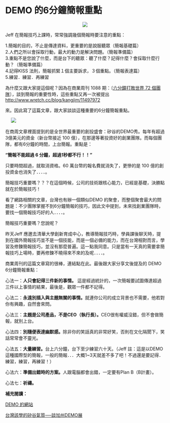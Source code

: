 # DEMO 的6分鐘簡報重點 

<div style="clear: both; text-align: center;"></div>
<div style="clear: both; text-align: center;"><a href="http://2.bp.blogspot.com/-len6crlOZPA/VhUrZPzaxoI/AAAAAAAAN9Q/Kn2O5RnwgWk/s1600/2612513520_59cbca944f.jpg" style="margin-left: 1em; margin-right: 1em;"><img border="0" src="http://2.bp.blogspot.com/-len6crlOZPA/VhUrZPzaxoI/AAAAAAAAN9Q/Kn2O5RnwgWk/s1600/2612513520_59cbca944f.jpg"/></a></div>
<p>Jeff 在簡報技巧上課時，常常強調幾個簡報時要注意的重點：</p>
<p>1.簡報的目的，不止是傳達資料，更重要的是說服聽眾（簡報基礎篇）<br/>2.人們之所以會採取行動，最大的動力是解決問題。（簡報準備篇）<br/>3.重點不是您說了什麼，而是台下的聽眾：聽了什麼？記得什麼？會採取什麼行動？（簡報準備篇）<br/>4.記得KISS 法則，簡報抓緊１個主要訴求，３個重點。（簡報表達篇）<br/>5.練習．練習．再練習</p>
<p>為什麼又跟大家提這個呢？因為在商業周刊 1088 期：〔<a href="http://www.businessweekly.com.tw/webarticle.php?id=34457&amp;p=1">六分鐘打敗世界 72 個團隊</a>〕，談到簡報的重要性時，這些重點又再一次被提出<a href="http://www.wretch.cc/blog/kangjim/11497972">http://www.wretch.cc/blog/kangjim/11497972</a></p>
<p>來。因此寫了這篇文章，跟大家談談這種重要的6分鐘簡報重點。<a name="more"></a></p>
<p> <a href="http://3.bp.blogspot.com/-Ktyg-b1liYY/VhUrZIq5YDI/AAAAAAAAN9M/TeEH__8hkMw/s1600/6min_web.jpg" style="margin-left: 1em; margin-right: 1em; text-align: center;"><img border="0" src="http://3.bp.blogspot.com/-Ktyg-b1liYY/VhUrZIq5YDI/AAAAAAAAN9M/TeEH__8hkMw/s1600/6min_web.jpg"/></a></p>
<p>在商周文章裡面提到的是全世界最重要的創投盛會：矽谷的DEMO秀。每年有超過3億美元的資金（新台幣接近 100 億），在那邊等著投資好的創業團隊。而每個團隊，都有6分鐘的時間，上台簡報。重點是：</p>
<p><b>“簡報不能超過 6 分鐘，超過1秒都不行！！”</b></p>
<p>只要時間超過，就取消資格。60 萬台幣的報名費就消失了，更慘的是 100 億的創投資金也消失了．．．．。</p>
<p>簡報技巧重要嗎？？？在這個時候，公司的技術跟核心能力，已經是基礎，決勝點就在於簡報技巧！</p>
<p>看了網路相關的文章，台灣也有辦一個類似DEMO 的聚會，而整個聚會最大的問題是：不少團隊掌握不到6分鐘簡報的技巧，因此文中提到，未來找創業團隊時，要找一個簡報技巧好的人．．．．。</p>
<p>簡報技巧重要嗎？您說呢？</p>
<p>昨天Jeff 應邀去清華大學創新育成中心，教導簡報技巧時，學員課後聊天時，提到在國外簡報技巧並不是一個技能，而是一個必備的能力，而在台灣相對而言，學習及修鍊簡報技巧，並沒有那麼普遍。這一點我同意。只是當有一天真的需要拿簡報技巧上場時，要再修鍊不曉得來不來的及呢．．．．。</p>
<p>商業周刊的這篇文章寫的很棒，連結點在此。最後跟大家分享文後提及的 DEMO 6分鐘簡報重點：</p>
<p>心法一：<b>人只會記得三件新的事情。</b> 這是經過統計的，一次簡報要試圖傳達超過三件以上事情的結果，最後是，觀眾一件都不記得。</p>
<p>心法二：<b>永遠別插入與主題無關的事情。</b>就連你公司的成立背景也不需要，他若對你有興趣，自然會來問。</p>
<p>心法三：<b>主題是公司產品，不是CEO（執行長）。</b>CEO很有權威沒錯，但不會做簡報，就別上台。</p>
<p>心法四：<b>別隨便表達幽默感。</b>除非你的笑話真的非常好笑，否則在文化隔閡下，笑話常常會不靈光。</p>
<p>心法五：<b>大量練習。</b>台上六分鐘，台下至少練習六十天。（Jeff 註：這是以DEMO 這種國際型的簡報，一般的簡報．．．大概1~3天就差不多了吧！不過還是要記得．練習，練習，再練習！）</p>
<p>心法六：<b>準備出錯時的方案。</b>人跟電腦都會出錯，一定要有Plan B（B計畫）。</p>
<p>心法七：<b>祈禱。</b></p>
<p><b>補充閱讀：</b></p>
<p><a href="http://demo.com/conferences/demo2008fall/welcome.html">DEMO 的網站</a></p>
<p><a href="http://www.bnext.com.tw/LocalityView_1870">台灣該學的矽谷氣質──談加州DEMO展</a></p>